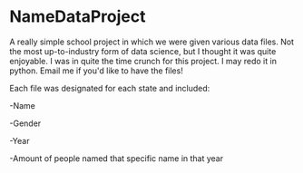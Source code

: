 # NameDataProject
A really simple school project in which we were given various data files. Not the most up-to-industry form of data science, but I thought it was quite enjoyable. I was in quite the time crunch for this project. I may redo it in python. Email me if you'd like to have the files!

Each file was designated for each state and included:

-Name

-Gender

-Year

-Amount of people named that specific name in that year
